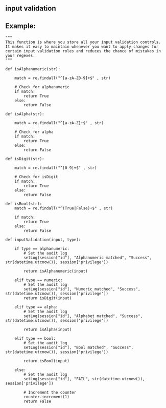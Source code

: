 input validation
-------

## Example:

	"""
	This function is where you store all your input validation controls. 
	It makes it easy to maintain whenever you want to apply changes for 
	certain input validation roles and reduces the chance of mistakes in your regexes.
	"""

	def isAlphanumeric(str):

		match = re.findall("^[a-zA-Z0-9]+$" , str)
		
		# Check for alphanumeric
		if match:
			return True
		else:
			return False

	def isAlpha(str):

		match = re.findall("^[a-zA-Z]+$" , str)
		
		# Check for alpha
		if match:
			return True
		else:
			return False

	def isDigit(str):

		match = re.findall("^[0-9]+$" , str)
		
		# Check for isDigit
		if match:
			return True
		else:
			return False	

	def isBool(str):
	    match = re.findall("^(True|False)+$" , str)
     
		if match:
	        return True
	    else:
            return False	

	def inputValidation(input, type):

	    if type == alphanumeric:
	    	# Set the audit log
	    	setLog(session["id"], "Alphanumeric matched", "Success", str(datetime.utcnow()), session['privilege'])

	    	return isAlphanumeric(input)

	   	elif type == numeric:
	   		# Set the audit log
	   		setLog(session["id"], "Numeric matched", "Success", str(datetime.utcnow()), session['privilege'])
	   		return isDigit(input)

	   	elif type == alpha:
	   		# Set the audit log
	   		setLog(session["id"], "Alphabet matched", "Success", str(datetime.utcnow()), session['privilege'])

	   		return isAlpha(input)

	   	elif type == bool:
	   		# Set the audit log
	   		setLog(session["id"], "Bool matched", "Success", str(datetime.utcnow()), session['privilege'])

	   		return isBool(input)

	   	else:
	   		# Set the audit log
	   		setLog(session["id"], "FAIL", str(datetime.utcnow()), session['privilege'])
	    	
	   		# Increment the counter
	    	counter.increment(1)
	   		return False

